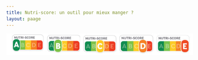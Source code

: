 ```yaml
--- 
title: Nutri-score: un outil pour mieux manger ?
layout: paage
--- 
```


![screenshot](declinaison-logo-nutriscore.jpg)

